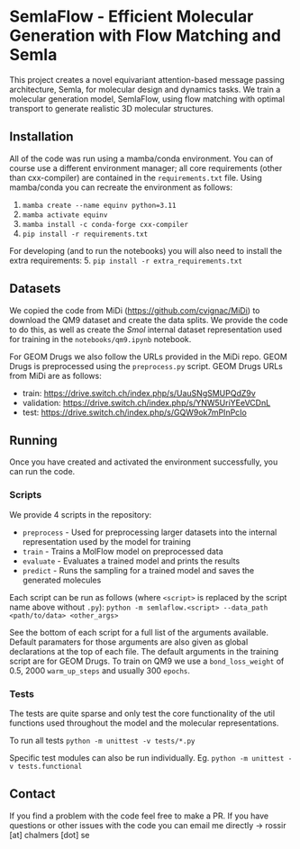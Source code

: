 # SemlaFlow - Efficient Molecular Generation with Flow Matching and Semla

This project creates a novel equivariant attention-based message passing architecture, Semla, for molecular design and dynamics tasks. We train a molecular generation model, SemlaFlow, using flow matching with optimal transport to generate realistic 3D molecular structures.


## Installation

All of the code was run using a mamba/conda environment. You can of course use a different environment manager; all core requirements (other than cxx-compiler) are contained in the `requirements.txt` file. Using mamba/conda you can recreate the environment as follows:
1. `mamba create --name equinv python=3.11`
2. `mamba activate equinv`
3. `mamba install -c conda-forge cxx-compiler`
4. `pip install -r requirements.txt`

For developing (and to run the notebooks) you will also need to install the extra requirements:
5. `pip install -r extra_requirements.txt`


## Datasets

We copied the code from MiDi (https://github.com/cvignac/MiDi) to download the QM9 dataset and create the data splits. We provide the code to do this, as well as create the _Smol_ internal dataset representation used for training in the `notebooks/qm9.ipynb` notebook.

For GEOM Drugs we also follow the URLs provided in the MiDi repo. GEOM Drugs is preprocessed using the `preprocess.py` script. GEOM Drugs URLs from MiDi are as follows:
* train: https://drive.switch.ch/index.php/s/UauSNgSMUPQdZ9v
* validation: https://drive.switch.ch/index.php/s/YNW5UriYEeVCDnL
* test: https://drive.switch.ch/index.php/s/GQW9ok7mPInPcIo


## Running

Once you have created and activated the environment successfully, you can run the code.

### Scripts

We provide 4 scripts in the repository:
* `preprocess` - Used for preprocessing larger datasets into the internal representation used by the model for training
* `train` - Trains a MolFlow model on preprocessed data
* `evaluate` - Evaluates a trained model and prints the results
* `predict` - Runs the sampling for a trained model and saves the generated molecules

Each script can be run as follows (where `<script>` is replaced by the script name above without `.py`): `python -m semlaflow.<script> --data_path <path/to/data> <other_args>`

See the bottom of each script for a full list of the arguments available. Default paramaters for those arguments are also given as global declarations at the top of each file. The default arguments in the training script are for GEOM Drugs. To train on QM9 we use a `bond_loss_weight` of 0.5, 2000 `warm_up_steps` and usually 300 `epochs`. 

### Tests

The tests are quite sparse and only test the core functionality of the util functions used throughout the model and the molecular representations. 

To run all tests `python -m unittest -v tests/*.py`

Specific test modules can also be run individually. Eg. `python -m unittest -v tests.functional`


## Contact

If you find a problem with the code feel free to make a PR. If you have questions or other issues with the code you can email me directly -> rossir [at] chalmers [dot] se
